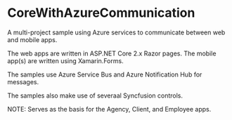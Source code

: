 # CoreWithAzureCommunication
A multi-project sample using Azure services to communicate between web and mobile apps.

The web apps are written in ASP.NET Core 2.x Razor pages. The mobile app(s) are written using Xamarin.Forms.

The samples use Azure Service Bus and Azure Notification Hub for messages.

The samples also make use of severaal Syncfusion controls.

NOTE: Serves as the basis for the Agency, Client, and Employee apps.
